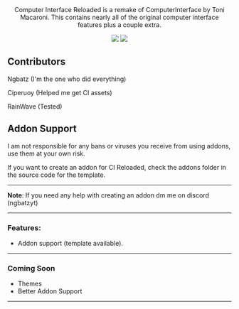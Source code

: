 <p align="center">
  <br></br>
  Computer Interface Reloaded is a remake of ComputerInterface by Toni Macaroni. 
	This contains nearly all of the original computer interface features plus a couple extra.
</p>
<p align="center">
	<a href="https://github.com/NgbatzYT/ComputerInterfaceReloaded/releases"><img src="https://img.shields.io/github/downloads/NgbatzYT/ComputerInterfaceReloaded/total.svg?style=for-the-badge"></a>
	<a href="https://discord.gg/qnGWsUhBW2"><img src="https://img.shields.io/badge/discord-%20Chat-blueviolet?style=for-the-badge"></a>
</p>

## Contributors
Ngbatz (I'm the one who did everything)

Ciperuoy (Helped me get CI assets)

RainWave (Tested)

## Addon Support

I am not responsible for any bans or viruses you receive from using addons, use them at your own risk. 

If you want to create an addon for CI Reloaded, check the addons folder in the source code for the template. 

---

**Note**: If you need any help with creating an addon dm me on discord (ngbatzyt)

---

### Features:
- Addon support (template available).

---

### Coming Soon
- Themes
- Better Addon Support
---

